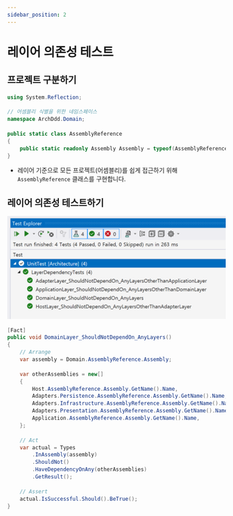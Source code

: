 ```yaml
---
sidebar_position: 2
---
```


# 레이어 의존성 테스트

## 프로젝트 구분하기
```cs
using System.Reflection;

// 어셈블리 식별을 위한 네임스페이스
namespace ArchDdd.Domain;

public static class AssemblyReference
{
    public static readonly Assembly Assembly = typeof(AssemblyReference).Assembly;
}
```
- 레이어 기준으로 모든 프로젝트(어셈블리)를 쉽게 접근하기 위해 `AssemblyReference` 클래스를 구현합니다.

## 레이어 의존성 테스트하기
![](./img/2024-03-27-00-42-25.png)

```cs
[Fact]
public void DomainLayer_ShouldNotDependOn_AnyLayers()
{
    // Arrange
    var assembly = Domain.AssemblyReference.Assembly;

    var otherAssemblies = new[]
    {
        Host.AssemblyReference.Assembly.GetName().Name,
        Adapters.Persistence.AssemblyReference.Assembly.GetName().Name,
        Adapters.Infrastructure.AssemblyReference.Assembly.GetName().Name,
        Adapters.Presentation.AssemblyReference.Assembly.GetName().Name,
        Application.AssemblyReference.Assembly.GetName().Name,
    };

    // Act
    var actual = Types
        .InAssembly(assembly)
        .ShouldNot()
        .HaveDependencyOnAny(otherAssemblies)
        .GetResult();

    // Assert
    actual.IsSuccessful.Should().BeTrue();
}
```